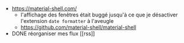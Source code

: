 - https://material-shell.com/
	- l'affichage des fenêtres était buggé jusqu'à ce que je désactiver l'extension `date formatter` à l'aveugle
	- https://github.com/material-shell/material-shell
- DONE réorganiser mes flux [[rss]]